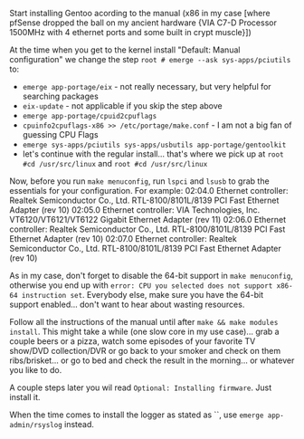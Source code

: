 Start installing Gentoo acording to the manual (x86 in my case [where pfSense dropped the ball on my ancient hardware {VIA C7-D Processor 1500MHz with 4 ethernet ports and some built in crypt muscle}])

At the time when you get to the kernel install "Default: Manual configuration" we change the step `root # emerge --ask sys-apps/pciutils` to:
- `emerge app-portage/eix` - not really necessary, but very helpful for searching packages
- `eix-update` - not applicable if you skip the step above
- `emerge app-portage/cpuid2cpuflags`
- `cpuinfo2cpuflags-x86 >> /etc/portage/make.conf` - I am not a big fan of guessing CPU Flags
- `emerge sys-apps/pciutils sys-apps/usbutils app-portage/gentoolkit`
- let's continue with the regular install... that's where we pick up at `root #cd /usr/src/linux` and `root #cd /usr/src/linux`

Now, before you run `make menuconfig`, run `lspci` and `lsusb` to grab the essentials for your configuration.
For example:
02:04.0 Ethernet controller: Realtek Semiconductor Co., Ltd. RTL-8100/8101L/8139 PCI Fast Ethernet Adapter (rev 10)
02:05.0 Ethernet controller: VIA Technologies, Inc. VT6120/VT6121/VT6122 Gigabit Ethernet Adapter (rev 11)
02:06.0 Ethernet controller: Realtek Semiconductor Co., Ltd. RTL-8100/8101L/8139 PCI Fast Ethernet Adapter (rev 10)
02:07.0 Ethernet controller: Realtek Semiconductor Co., Ltd. RTL-8100/8101L/8139 PCI Fast Ethernet Adapter (rev 10)

As in my case, don't forget to disable the 64-bit support in `make menuconfig`, otherwise you end up with `error: CPU you selected does not support x86-64 instruction set`. Everybody else, make sure you have the 64-bit support enabled... don't want to hear about wasting resources.

Follow all the instructions of the manual until after `make && make modules install`.
This might take a while (one slow core in my use case)... grab a couple beers or a pizza, watch some episodes of your favorite TV show/DVD collection/DVR or go back to your smoker and check on them ribs/brisket... or go to bed and check the result in the morning... or whatever you like to do.

A couple steps later you wil read `Optional: Installing firmware`. Just install it.

When the time comes to install the logger as stated as ``, use `emerge app-admin/rsyslog` instead.
